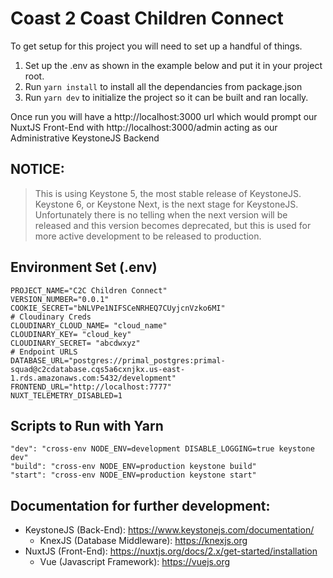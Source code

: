 # Coast 2 Coast Children Connect

To get setup for this project you will need to set up a handful of things.

1. Set up the .env as shown in the example below and put it in your project root.
2. Run `yarn install` to install all the dependancies from package.json
3. Run `yarn dev` to initialize the project so it can be built and ran locally.

Once run you will have a http://localhost:3000 url which would prompt our NuxtJS Front-End with http://localhost:3000/admin acting as our Administrative KeystoneJS Backend

## NOTICE:

> This is using Keystone 5, the most stable release of KeystoneJS. Keystone 6, or Keystone Next, is the next stage for KeystoneJS. Unfortunately there is no telling when the next version will be released and this version becomes deprecated, but this is used for more active development to be released to production.

## Environment Set (.env)

```
PROJECT_NAME="C2C Children Connect"
VERSION_NUMBER="0.0.1"
COOKIE_SECRET="bNLVPe1NIFSCeNRHEQ7CUyjcnVzko6MI"
# Cloudinary Creds
CLOUDINARY_CLOUD_NAME= "cloud_name"
CLOUDINARY_KEY= "cloud_key"
CLOUDINARY_SECRET= "abcdwxyz"
# Endpoint URLS
DATABASE_URL="postgres://primal_postgres:primal-squad@c2cdatabase.cqs5a6cxnjkx.us-east-1.rds.amazonaws.com:5432/development"
FRONTEND_URL="http://localhost:7777"
NUXT_TELEMETRY_DISABLED=1
```

## Scripts to Run with Yarn

```
"dev": "cross-env NODE_ENV=development DISABLE_LOGGING=true keystone dev"
"build": "cross-env NODE_ENV=production keystone build"
"start": "cross-env NODE_ENV=production keystone start"
```

## Documentation for further development:

- KeystoneJS (Back-End): https://www.keystonejs.com/documentation/
  - KnexJS (Database Middleware): https://knexjs.org
- NuxtJS (Front-End): https://nuxtjs.org/docs/2.x/get-started/installation
  - Vue (Javascript Framework): https://vuejs.org
